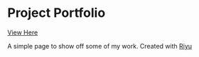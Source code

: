 # Project Portfolio

[View Here](https://cbrule.github.io)

A simple page to show off some of my work. Created with [Riyu](https://github.com/Secretmapper/Riyu)
